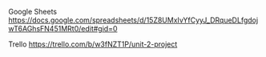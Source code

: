 Google Sheets https://docs.google.com/spreadsheets/d/15Z8UMxIvYfCyyJ_DRqueDLfgdojwT6AGhsFN451MRt0/edit#gid=0

Trello https://trello.com/b/w3fNZT1P/unit-2-project